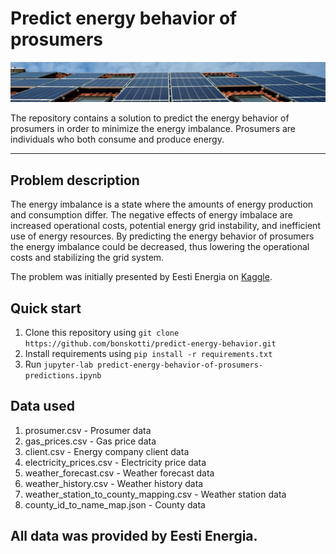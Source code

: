 # Predict energy behavior of prosumers

![Solar panels on roof](img/cover_photo.jpg "Title")

The repository contains a solution to predict the energy behavior of prosumers in order to minimize the energy imbalance. Prosumers are individuals who both consume and produce energy.

---
## Problem description

The energy imbalance is a state where the amounts of energy production and consumption differ. The negative effects of energy imbalace are increased operational costs, potential energy grid instability, and inefficient use of energy resources.
By predicting the energy behavior of prosumers the energy imbalance could be decreased, thus lowering the operational costs and stabilizing the grid system.

The problem was initially presented by Eesti Energia on [Kaggle](https://www.kaggle.com/competitions/predict-energy-behavior-of-prosumers/overview).

## Quick start

1. Clone this repository using `git clone https://github.com/bonskotti/predict-energy-behavior.git`
2. Install requirements using `pip install -r requirements.txt`
3. Run `jupyter-lab predict-energy-behavior-of-prosumers-predictions.ipynb`

## Data used

1. prosumer.csv - Prosumer data
2. gas_prices.csv - Gas price data
3. client.csv - Energy company client data
4. electricity_prices.csv - Electricity price data
5. weather_forecast.csv - Weather forecast data
6. weather_history.csv - Weather history data
7. weather_station_to_county_mapping.csv - Weather station data
8. county_id_to_name_map.json - County data

All data was provided by Eesti Energia.
---
   

